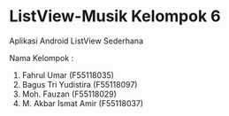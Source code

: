 # ListView-Musik Kelompok 6
Aplikasi Android ListView Sederhana

Nama Kelompok :
1. Fahrul Umar (F55118035)
2. Bagus Tri Yudistira (F55118097)
3. Moh. Fauzan (F55118029)
4. M. Akbar Ismat Amir (F55118037)
